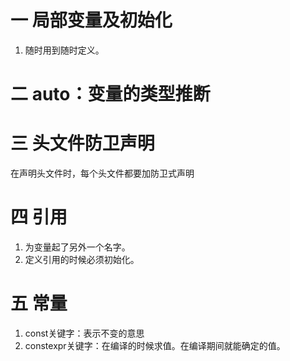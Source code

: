# 一 局部变量及初始化
1. 随时用到随时定义。

# 二 auto：变量的类型推断
# 三 头文件防卫声明
在声明头文件时，每个头文件都要加防卫式声明
# 四 引用
1. 为变量起了另外一个名字。
2. 定义引用的时候必须初始化。

# 五 常量
1. const关键字：表示不变的意思
2. constexpr关键字：在编译的时候求值。在编译期间就能确定的值。